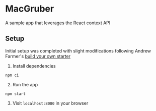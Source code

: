 # MacGruber

A sample app that leverages the React context API

## Setup

Initial setup was completed with slight modifications following Andrew Farmer's
[build your own starter](http://andrewhfarmer.com/build-your-own-starter/#0-intro)

1) Install dependencies

```
npm ci
```

2) Run the app

```
npm start
```

3) Visit `localhost:8080` in your browser
